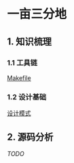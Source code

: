 # 一亩三分地

## 1. 知识梳理

### 1.1 工具链

[Makefile](https://github.com/annrps/annrps.github.io/tree/main/makefile)


### 1.2 设计基础

[设计模式](https://github.com/annrps/annrps.github.io/blob/main/design_patterns/%E8%AE%BE%E8%AE%A1%E6%A8%A1%E5%BC%8F%E7%AE%80%E4%BB%8B.md)


## 2. 源码分析

*TODO*

